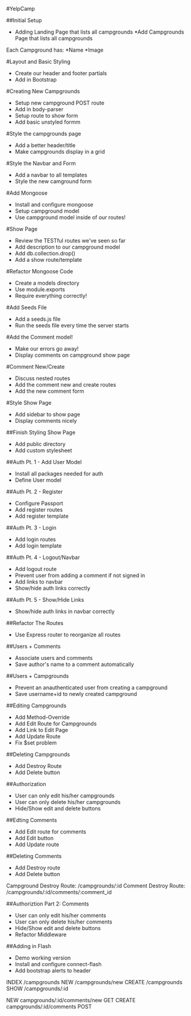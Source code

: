 #YelpCamp

##Initial Setup
* Adding Landing Page that lists all campgrounds
*Add Campgrounds Page that lists all campgrounds

Each Campground has:
    *Name
    *Image

#Layout and Basic Styling
* Create our header and footer partials
* Add in Bootstrap

#Creating New Campgrounds
* Setup new campground POST route
* Add in body-parser
* Setup route to show form
* Add basic unstyled formm

#Style the campgrounds page
* Add a better header/title
* Make campgrounds display in a grid

#Style the Navbar and Form
* Add a navbar to all templates
* Style the new camground form

#Add Mongoose
* Install and configure mongoose
* Setup campground model
* Use campground model inside of our routes!

#Show Page
* Review the TESTful routes we've seen so far
* Add description to our campground model
* Add db.collection.drop()
* Add a show route/template

#Refactor Mongoose Code
* Create a models directory
* Use module.exports
* Require everything correctly!

#Add Seeds File
* Add a seeds.js file
* Run the seeds file every time the server starts

#Add the Comment model!
* Make our errors go away!
* Display comments on campground show page

#Comment New/Create
* Discuss nested routes
* Add the comment new and create routes
* Add the new comment form

#Style Show Page
* Add sidebar to show page
* Display comments nicely

##Finish Styling Show Page
* Add public directory
* Add custom stylesheet

##Auth Pt. 1 - Add User Model
* Install all packages needed for auth
* Define User model

##Auth Pt. 2 - Register
* Configure Passport
* Add register routes
* Add register template

##Auth Pt. 3 - Login
* Add login routes
* Add login template

##Auth Pt. 4 - Logout/Navbar
* Add logout route
* Prevent user from adding a comment if not signed in
* Add links to navbar
* Show/hide auth links correctly

##Auth Pt. 5 - Show/Hide Links
* Show/hide auth links in navbar correctly

##Refactor The Routes
* Use Express router to reorganize all routes

##Users + Comments
* Associate users and comments
* Save author's name to a comment automatically

##Users + Campgrounds
* Prevent an anauthenticated user from creating a campground
* Save username+id to newly created campground

##Editing Campgrounds
* Add Method-Override
* Add Edit Route for Campgrounds
* Add Link to Edit Page
* Add Update Route
* Fix $set problem

##Deleting Campgrounds
* Add Destroy Route
* Add Delete button

##Authorization
* User can only edit his/her campgrounds
* User can only delete his/her campgrounds
* Hide/Show edit and delete buttons

##Edting Comments
* Add Edit route for comments
* Add Edit button
* Add Update route

<!-- /campgrounds/:id/edit
/campgrounds/:id/comments/:comment_id/edit -->

##Deleting Comments
* Add Destroy route
* Add Delete button

Campground Destroy Route: /campgrounds/:id
Comment Destroy Route: /campgrounds/:id/comments/:comment_id

##Authoriztion Part 2: Comments
* User can only edit his/her comments
* User can only delete his/her comments
* Hide/Show edit and delete buttons
* Refactor Middleware

##Adding in Flash
* Demo working version
* Install and configure connect-flash
* Add bootstrap alerts to header

INDEX   /campgrounds
NEW     /campgrounds/new
CREATE  /campgrounds
SHOW    /campgrounds/:id

NEW     campgrounds/:id/comments/new    GET
CREATE  campgrounds/:id/comments        POST





